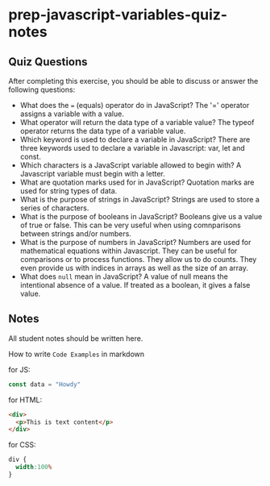 # prep-javascript-variables-quiz-notes

## Quiz Questions

After completing this exercise, you should be able to discuss or answer the following questions:

- What does the `=` (equals) operator do in JavaScript?
The '=' operator assigns a variable with a value.
- What operator will return the data type of a variable value?
The typeof operator returns the data type of a variable value.
- Which keyword is used to declare a variable in JavaScript?
There are three keywords used to declare a variable in Javascript: var, let and const.
- Which characters is a JavaScript variable allowed to begin with?
A Javascript variable must begin with a letter.
- What are quotation marks used for in JavaScript?
Quotation marks are used for string types of data.
- What is the purpose of strings in JavaScript?
Strings are used to store a series of characters.
- What is the purpose of booleans in JavaScript?
Booleans give us a value of true or false. This can be very useful when using comnparisons between strings and/or numbers.
- What is the purpose of numbers in JavaScript?
Numbers are used for mathematical equations within Javascript. They can be useful for comparisons or to process functions. They allow us to do counts. They even provide us with indices in arrays as well as the size of an array.
- What does `null` mean in JavaScript?
A value of null means the intentional absence of a value. If treated as a boolean, it gives a false value.
## Notes

All student notes should be written here.


How to write `Code Examples` in markdown

for JS:
```javascript
const data = "Howdy"
```

for HTML:
```html
<div>
  <p>This is text content</p>
</div>
```

for CSS:
```css
div {
  width:100%
}
```
